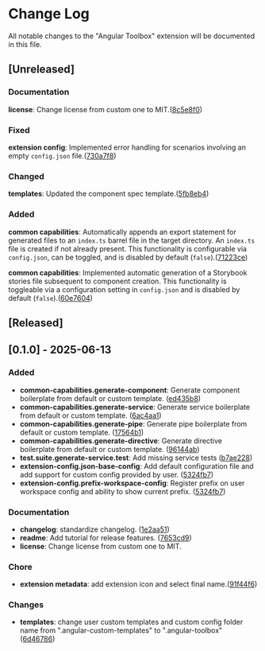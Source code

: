 # Change Log

All notable changes to the "Angular Toolbox" extension will be documented in this file.

## [Unreleased]

### Documentation

**license**: Change license from custom one to MIT.([8c5e8f0](https://github.com/Fernandocgomez/vscode-extensions.angular-toolbox/pull/26/commits/8c5e8f0948f5bd630c3b9e798c71cae865b9a37b))

### Fixed

**extension config**: Implemented error handling for scenarios involving an empty `config.json` file.([730a7f8](https://github.com/Fernandocgomez/vscode-extensions.angular-toolbox/pull/36/commits/730a7f848895a5673bb38edd837234c12184cafa))

### Changed

**templates**: Updated the component spec template.([5fb8eb4](https://github.com/Fernandocgomez/vscode-extensions.angular-toolbox/pull/37/commits/5fb8eb49a8bb9fa5c15710989dd3eed9a4a20f8b))

### Added

**common capabilities**: Automatically appends an export statement for generated files to an `index.ts` barrel file in the target directory. An `index.ts` file is created if not already present. This functionality is configurable via `config.json`, can be toggled, and is disabled by default (`false`).([71223ce](https://github.com/Fernandocgomez/vscode-extensions.angular-toolbox/pull/39/commits/71223ce49d119d2351f631a2a693aa1fb6eff212))

**common capabilities**: Implemented automatic generation of a Storybook stories file subsequent to component creation. This functionality is toggleable via a configuration setting in `config.json` and is disabled by default (`false`).([60e7604](https://github.com/Fernandocgomez/vscode-extensions.angular-toolbox/pull/41/commits/60e7604014bc2087b7e121562a65cfae5cea1e97))

## [Released]

## [0.1.0] - 2025-06-13

### Added

- **common-capabilities.generate-component**: Generate component boilerplate from default or custom template. ([ed435b8](https://github.com/Fernandocgomez/vscode-extensions.angular-toolbox/commit/ed435b83da1bae23976d8d4476a1d02e53070294))
- **common-capabilities.generate-service**: Generate service boilerplate from default or custom template. ([6ac4aa1](https://github.com/Fernandocgomez/vscode-extensions.angular-toolbox/commit/6ac4aa1f9e68964283056c16ac54b14ab33c5215))
- **common-capabilities.generate-pipe**: Generate pipe boilerplate from default or custom template. ([17564b1](https://github.com/Fernandocgomez/vscode-extensions.angular-toolbox/commit/17564b1d1b51da451050aab25426ebcf08ed0e3a))
- **common-capabilities.generate-directive**: Generate directive boilerplate from default or custom template. ([96144ab](https://github.com/Fernandocgomez/vscode-extensions.angular-toolbox/commit/96144abb822db55c95c349336a71764116d8a73e))
- **test.suite.generate-service.test**: Add missing service tests ([b7ae228](https://github.com/Fernandocgomez/vscode-extensions.angular-toolbox/commit/b7ae2283313777c43474d58bc64baefb54e64224))
- **extension-config.json-base-config**: Add default configuration file and add support for custom config provided by user. ([5324fb7](https://github.com/Fernandocgomez/vscode-extensions.angular-toolbox/commit/5324fb710738b3af34c5cceec68cd94c3433b192))
- **extension-config.prefix-workspace-config**: Register prefix on user workspace config and ability to show current prefix. ([5324fb7](https://github.com/Fernandocgomez/vscode-extensions.angular-toolbox/commit/5324fb710738b3af34c5cceec68cd94c3433b192))

### Documentation

- **changelog**: standardize changelog. ([1e2aa51](https://github.com/Fernandocgomez/vscode-extensions.angular-toolbox/pull/19/commits/1e2aa51ae58fc0aaa7ae0f07453ab0b3bc7f5d79))
- **readme**: Add tutorial for release features. ([7653cd9](https://github.com/Fernandocgomez/vscode-extensions.angular-toolbox/pull/21/commits/7653cd99535b5d45fdb7fd484b534c567e9dd023))
- **license**: Change license from custom one to MIT.

### Chore

- **extension metadata**: add extension icon and select final name.([91f44f6](https://github.com/Fernandocgomez/vscode-extensions.angular-toolbox/pull/22/commits/91f44f66021aba7b2fcf6650a5b5bf5e16a71588))

### Changes

- **templates**: change user custom templates and custom config folder name from ".angular-custom-templates" to ".angular-toolbox" ([6d46786](https://github.com/Fernandocgomez/vscode-extensions.angular-toolbox/pull/22/commits/6d46786b5b2e424c43b98f447037af3fc51ba606))
